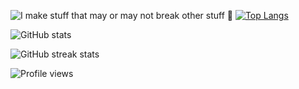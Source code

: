 ![I make stuff that may or may not break other stuff 🗿](https://user-images.githubusercontent.com/64209400/222971111-80182647-219f-4143-ad38-d3a3464349d6.png)
[![Top Langs](https://github-readme-stats.vercel.app/api/top-langs/?username=poescat&theme=dark)](https://github.com/anuraghazra/github-readme-stats)

![GitHub stats](https://github-readme-stats.vercel.app/api?username=poescat&show_icons=true&theme=dark)

![GitHub streak stats](https://streak-stats.demolab.com/?user=poescat)

![Profile views](https://gpvc.arturio.dev/poescat)
